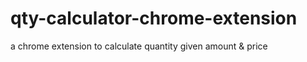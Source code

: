 # qty-calculator-chrome-extension
a chrome extension to calculate quantity given amount &amp; price
